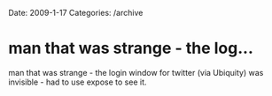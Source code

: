 Date: 2009-1-17
Categories: /archive

# man that was strange - the log...

man that was strange - the login window for twitter (via Ubiquity) was invisible - had to use expose to see it.
